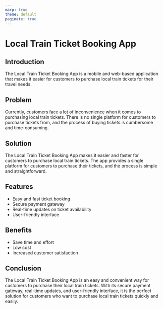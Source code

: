 ```yaml
---
marp: true
theme: default
paginate: true
---
```

# Local Train Ticket Booking App

## Introduction

The Local Train Ticket Booking App is a mobile and web-based application that makes it easier for customers to purchase local train tickets for their travel needs.

## Problem

Currently, customers face a lot of inconvenience when it comes to purchasing local train tickets. There is no single platform for customers to purchase tickets from, and the process of buying tickets is cumbersome and time-consuming. 

## Solution

The Local Train Ticket Booking App makes it easier and faster for customers to purchase local train tickets. The app provides a single platform for customers to purchase their tickets, and the process is simple and straightforward. 

## Features

- Easy and fast ticket booking
- Secure payment gateway
- Real-time updates on ticket availability
- User-friendly interface 

## Benefits

- Save time and effort 
- Low cost 
- Increased customer satisfaction 

## Conclusion 

The Local Train Ticket Booking App is an easy and convenient way for customers to purchase their local train tickets. With its secure payment gateway, real-time updates, and user-friendly interface, it is the perfect solution for customers who want to purchase local train tickets quickly and easily.
  